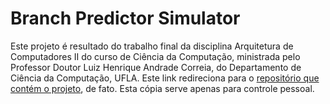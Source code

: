 # Branch Predictor Simulator
Este projeto é resultado do trabalho final da disciplina Arquitetura de Computadores II do curso de Ciência da Computação, ministrada pelo Professor Doutor Luiz Henrique Andrade Correia, do Departamento de Ciência da Computação, UFLA.
Este link redireciona para o [repositório que contém o projeto](https://github.com/phumacinha/Branch-Predictor-Simulator), de fato. Esta cópia serve apenas para controle pessoal.
